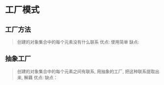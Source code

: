 工厂模式
=======

## 工厂方法

> 创建的对象集合中的每个元素没有什么联系
> 优点: 使用简单
> 缺点:


## 抽象工厂

> 创建的对象集合中的每个元素之间有联系, 用抽象的工厂, 把这种联系提取出来, 解藕
> 优点:
> 缺点：

